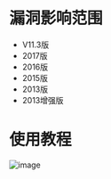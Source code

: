 # 漏洞影响范围
- V11.3版
- 2017版
- 2016版
- 2015版
- 2013版
- 2013增强版

# 使用教程

![image](https://www.ghtwf01.cn/usr/uploads/2020/10/559386574.png)
